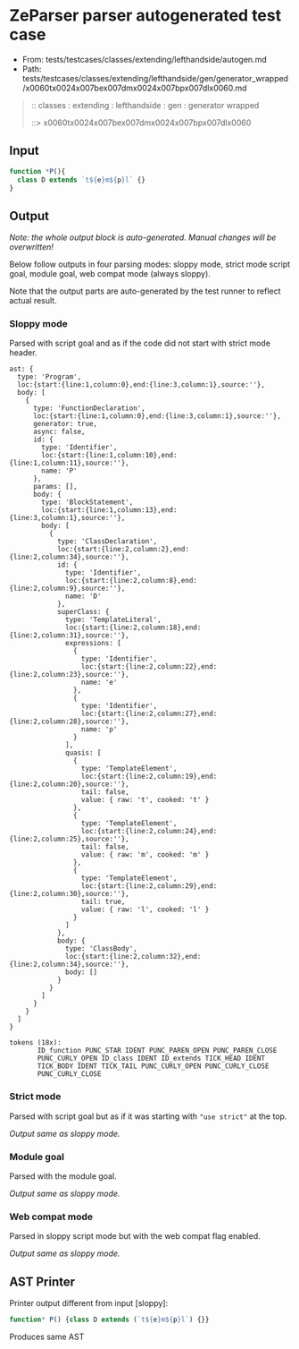 # ZeParser parser autogenerated test case

- From: tests/testcases/classes/extending/lefthandside/autogen.md
- Path: tests/testcases/classes/extending/lefthandside/gen/generator_wrapped/x0060tx0024x007bex007dmx0024x007bpx007dlx0060.md

> :: classes : extending : lefthandside : gen : generator wrapped
>
> ::> x0060tx0024x007bex007dmx0024x007bpx007dlx0060

## Input


`````js
function *P(){
  class D extends `t${e}m${p}l` {}
}
`````

## Output

_Note: the whole output block is auto-generated. Manual changes will be overwritten!_

Below follow outputs in four parsing modes: sloppy mode, strict mode script goal, module goal, web compat mode (always sloppy).

Note that the output parts are auto-generated by the test runner to reflect actual result.

### Sloppy mode

Parsed with script goal and as if the code did not start with strict mode header.

`````
ast: {
  type: 'Program',
  loc:{start:{line:1,column:0},end:{line:3,column:1},source:''},
  body: [
    {
      type: 'FunctionDeclaration',
      loc:{start:{line:1,column:0},end:{line:3,column:1},source:''},
      generator: true,
      async: false,
      id: {
        type: 'Identifier',
        loc:{start:{line:1,column:10},end:{line:1,column:11},source:''},
        name: 'P'
      },
      params: [],
      body: {
        type: 'BlockStatement',
        loc:{start:{line:1,column:13},end:{line:3,column:1},source:''},
        body: [
          {
            type: 'ClassDeclaration',
            loc:{start:{line:2,column:2},end:{line:2,column:34},source:''},
            id: {
              type: 'Identifier',
              loc:{start:{line:2,column:8},end:{line:2,column:9},source:''},
              name: 'D'
            },
            superClass: {
              type: 'TemplateLiteral',
              loc:{start:{line:2,column:18},end:{line:2,column:31},source:''},
              expressions: [
                {
                  type: 'Identifier',
                  loc:{start:{line:2,column:22},end:{line:2,column:23},source:''},
                  name: 'e'
                },
                {
                  type: 'Identifier',
                  loc:{start:{line:2,column:27},end:{line:2,column:28},source:''},
                  name: 'p'
                }
              ],
              quasis: [
                {
                  type: 'TemplateElement',
                  loc:{start:{line:2,column:19},end:{line:2,column:20},source:''},
                  tail: false,
                  value: { raw: 't', cooked: 't' }
                },
                {
                  type: 'TemplateElement',
                  loc:{start:{line:2,column:24},end:{line:2,column:25},source:''},
                  tail: false,
                  value: { raw: 'm', cooked: 'm' }
                },
                {
                  type: 'TemplateElement',
                  loc:{start:{line:2,column:29},end:{line:2,column:30},source:''},
                  tail: true,
                  value: { raw: 'l', cooked: 'l' }
                }
              ]
            },
            body: {
              type: 'ClassBody',
              loc:{start:{line:2,column:32},end:{line:2,column:34},source:''},
              body: []
            }
          }
        ]
      }
    }
  ]
}

tokens (18x):
       ID_function PUNC_STAR IDENT PUNC_PAREN_OPEN PUNC_PAREN_CLOSE
       PUNC_CURLY_OPEN ID_class IDENT ID_extends TICK_HEAD IDENT
       TICK_BODY IDENT TICK_TAIL PUNC_CURLY_OPEN PUNC_CURLY_CLOSE
       PUNC_CURLY_CLOSE
`````

### Strict mode

Parsed with script goal but as if it was starting with `"use strict"` at the top.

_Output same as sloppy mode._

### Module goal

Parsed with the module goal.

_Output same as sloppy mode._

### Web compat mode

Parsed in sloppy script mode but with the web compat flag enabled.

_Output same as sloppy mode._

## AST Printer

Printer output different from input [sloppy]:

````js
function* P() {class D extends (`t${e}m${p}l`) {}}
````

Produces same AST
